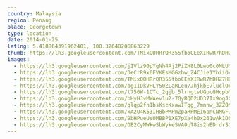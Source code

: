 ```yaml
---
country: Malaysia
region: Penang
place: Georgetown
type: location
date: 2014-01-25
latlng: 5.418864391962401, 100.32648206863229
thumb: https://lh3.googleusercontent.com/TMixQOHRrQR355fboCEeXIRwR7hDHZ7HOTfW3Cp71uO8BHLdyTNnH1cSy-BuTrXbdi5MSD5yuzP6tyg3h5wqMO1yzvcscRjSrPtncHyFupN1GEWe-PklQSrIvUsH3rbnW-8ZFRDTMQ
images:
  - https://lh3.googleusercontent.com/jIVlz90pYgNh4Aj2PiZH8L0Lwo0c0MLUYiVRqHMyeBJnQ0X85G4BKtn2x05r8A6s8lqBrOMYc5PLQF0w9Opfqen-zTar8vEacwgi3uPzCUwubhzV9qIbvqwsr7stn1y7a4sFKXimRw
  - https://lh3.googleusercontent.com/3eCrR9x6FVKEsMGGzbw_Z4CJie1YbiiOv8rDzijLZsIglZ_9XlQZ9GwbUs569TvGuWLNq6AFtCBjm-P3T0TQxfRIEbD0s_zJB_Naxj4__ufzFUpydM9j5J8-ipIWrkUxE-KOY8revg
  - https://lh3.googleusercontent.com/TMixQOHRrQR355fboCEeXIRwR7hDHZ7HOTfW3Cp71uO8BHLdyTNnH1cSy-BuTrXbdi5MSD5yuzP6tyg3h5wqMO1yzvcscRjSrPtncHyFupN1GEWe-PklQSrIvUsH3rbnW-8ZFRDTMQ
  - https://lh3.googleusercontent.com/bg1IDkVHLY50ZLaRLeu7JhjkbE7luclOPvyENS0gx67iWGmVTKj7WiB6ooJ_8RkKCM_1gaClyiVeOM2OlImABi2yVJ6XcF56ttwLfTFqbKizBfmBjrraGAnvkFfDjXXRfm6diCIbOA
  - https://lh3.googleusercontent.com/t750W-1CTc_2gjb_5lrngtvUGpcGHcpbMuwap_tjsSKAYwl9UP-HJu_ApnBAtTofFG8JuOqYqQrJjG7vK_bhE9q_9VNhbH5H9EIPudC-XxO_yjOb96v5AseJ_ObRCOmqO347M8q3fQ
  - https://lh3.googleusercontent.com/bHyHJvMWAev1u2-7QyRQD2UD37Ix9ogJGZwqtzr-WOZRCI5vDdt8ran5I-sDXcGzpqXRdAuEoszoa14dsVin1f3AnpxoGfruEB99eDe9Gnnn25437p5UiKi5ZZ_xn_FqVjjY622S_w
  - https://lh3.googleusercontent.com/qlqp2fn1bsKscKxawITqg_7mnnw_3ZZQY_nCdyNBfnHdC7npq8NWaP0ThvLGRnFZFabQ2rAPqKLfSyi7IIIqVFk3RZhD3oV4uBH4YyvxZSVw8QYp3GzoXjeiaBDzMUTyrXsZQjtPCA
  - https://lh3.googleusercontent.com/xA2U4K53IH8bPMPmZpaRPME16pnCNMGF1FdVqXFXvlNypLmqfAZ8isaRP2KsCyrv6aRVK1dCftuXzRJ0b3cLK1Wmit5VmoAuSHAwXaBg_08PUWvz4tjce0qxzxOlYIs7sNRq1a4PSg
  - https://lh3.googleusercontent.com/9bHPueUsUMBBP1XE7pXa4h0x261wAk1Db3dK019YXSDd5fH-QehLP7i-29luKt-GZeXZ7jTsXXx_Rb9mfKPLM15NO98O1W0uucHRy9JchWp6W4eQs5MdjsyUqngKhqQekWuWimypmA
  - https://lh3.googleusercontent.com/DB2CyMWkwSbWykeSVA0pT8is2hEDrdrS197dcq6qbt6COjfObbApER_YhZY3pmitCqDTxgiM0_YVCbuHgabi5wdMAmBMbllX_yEX68cZIuTCbwTer7kqh0DfDDN1k6H0lcMHeL2lkg
---
```

